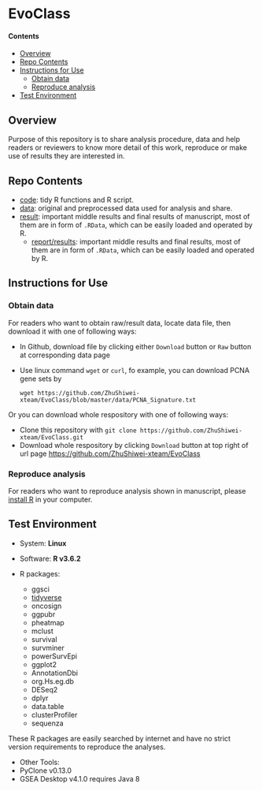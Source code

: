 # EvoClass

#### Contents

* [Overview](#overview)
* [Repo Contents](#repo-contents)
* [Instructions for Use](#instructions-for-use)
  * [Obtain data](#obtain-data)
  * [Reproduce analysis](#reproduce-analysis)
* [Test Environment](#test-environment)

## Overview

Purpose of this repository is to share analysis procedure, data and help readers or reviewers to know more detail of this work, reproduce or make use of results they are interested in.


## Repo Contents

* [code](./code): tidy R functions and R script.
* [data](./data): original and preprocessed data used for analysis and share.
* [result](./result): important middle results and final results of manuscript, most of them are in form of `.RData`, which can be easily loaded and operated by R. 
  * [report/results](./report/results): important middle results and final results, most of them are in form of `.RData`, which can be easily loaded and operated by R. 


## Instructions for Use

### Obtain data

For readers who want to obtain raw/result data, locate data file, then download it with one of following ways:

* In Github, download file by clicking either `Download` button or `Raw` button at corresponding data page

* Use linux command `wget` or `curl`, fo example, you can download PCNA gene sets by

  `wget https://github.com/ZhuShiwei-xteam/EvoClass/blob/master/data/PCNA_Signature.txt`

Or you can download whole respository with one of following ways:

* Clone this repository with `git clone https://github.com/ZhuShiwei-xteam/EvoClass.git`
* Download whole respository by clicking `Download` button at top right of url page <https://github.com/ZhuShiwei-xteam/EvoClass>

### Reproduce analysis

For readers who want to reproduce analysis shown in manuscript, please [install R](https://cran.r-project.org) in your computer.

## Test Environment

* System: __Linux__

* Software: __R v3.6.2__

* R packages:
  * ggsci
  * [tidyverse](https://www.tidyverse.org/)
  * oncosign
  * ggpubr
  * pheatmap
  * mclust
  * survival
  * survminer
  * powerSurvEpi
  * ggplot2
  * AnnotationDbi
  * org.Hs.eg.db
  * DESeq2
  * dplyr
  * data.table
  * clusterProfiler
  * sequenza

These R packages are easily searched by internet and have no strict version requirements to reproduce the analyses.


* Other Tools:
 * PyClone v0.13.0
 * GSEA Desktop v4.1.0 requires Java 8

